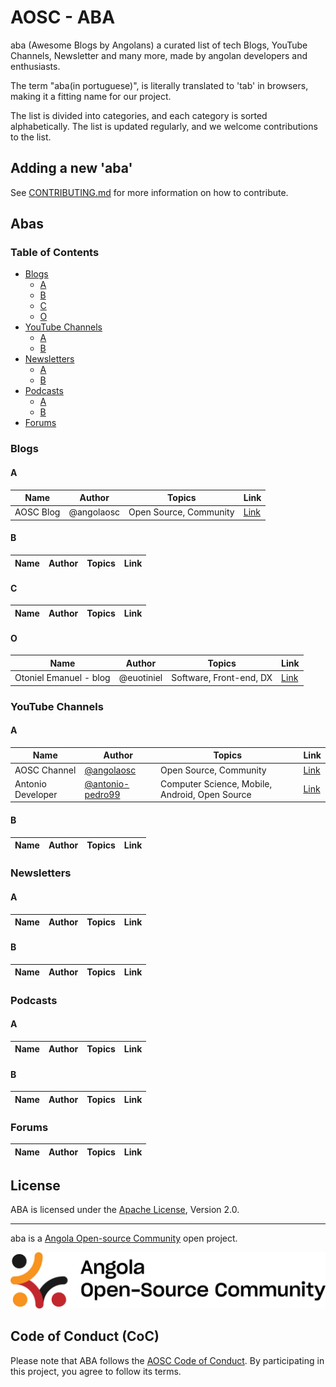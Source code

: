 # AOSC - ABA

aba (Awesome Blogs by Angolans) a curated list of tech Blogs, YouTube Channels, Newsletter and many more, made by angolan developers and enthusiasts.

The term "aba(in portuguese)", is literally translated to 'tab' in browsers, making it a fitting name for our project.

The list is divided into categories, and each category is sorted alphabetically.
The list is updated regularly, and we welcome contributions to the list.

## Adding a new 'aba'

See [CONTRIBUTING.md](./CONTRIBUTING.md) for more information on how to contribute.

## Abas

### Table of Contents

- [Blogs](#blogs)
  - [A](#a)
  - [B](#b)
  - [C](#c)
  - [O](#c)
- [YouTube Channels](#youtube-channels)
  - [A](#a-1)
  - [B](#b-1)
- [Newsletters](#newsletters)
  - [A](#a-2)
  - [B](#b-2)
- [Podcasts](#podcasts)
  - [A](#a-3)
  - [B](#b-3)
- [Forums](#forums)

### Blogs

#### A

| Name      | Author     | Topics                 | Link                             |
| --------- | ---------- | ---------------------- | -------------------------------- |
| AOSC Blog | @angolaosc | Open Source, Community | [Link](https://blog.aosc.social) |

#### B

| Name | Author | Topics | Link |
| ---- | ------ | ------ | ---- |

#### C

| Name | Author | Topics | Link |
| ---- | ------ | ------ | ---- |

#### O

| Name                   | Author     | Topics                  | Link                               |
| ---------------------- | ---------- | ----------------------- | ---------------------------------- |
| Otoniel Emanuel - blog | @euotiniel | Software, Front-end, DX | [Link](https://euotiniel.com/blog) |

### YouTube Channels

#### A

| Name              | Author                                                 | Topics                                         | Link                                       |
| ----------------- | ------------------------------------------------------ | ---------------------------------------------- | ------------------------------------------ |
| AOSC Channel      | [@angolaosc](https://github.com/angolaosc)             | Open Source, Community                         | [Link](https://www.youtube.com/@angolaosc) |
| Antonio Developer | [@antonio-pedro99](https://github.com/antonio-pedro99) | Computer Science, Mobile, Android, Open Source | [Link](https://www.youtube.com/@antdev010) |

#### B

| Name | Author | Topics | Link |
| ---- | ------ | ------ | ---- |

### Newsletters

#### A

| Name | Author | Topics | Link |
| ---- | ------ | ------ | ---- |

#### B

| Name | Author | Topics | Link |
| ---- | ------ | ------ | ---- |

### Podcasts

#### A

| Name | Author | Topics | Link |
| ---- | ------ | ------ | ---- |

#### B

| Name | Author | Topics | Link |
| ---- | ------ | ------ | ---- |

### Forums

| Name | Author | Topics | Link |
| ---- | ------ | ------ | ---- |

## License

ABA is licensed under the [Apache License](./LICENSE), Version 2.0.

---

aba is a <a href="http://github.com/angolaosc">Angola Open-source Community</a> open project.

![Angola Open-source Community](https://raw.githubusercontent.com/angolaosc/.github/main/logo/aosc.png)

## Code of Conduct (CoC)

Please note that ABA follows the [AOSC Code of Conduct](https://github.com/angolaosc/.github/blob/main/CODE_OF_CONDUCT.md).
By participating in this project, you agree to follow its terms.

